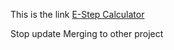 This is the link
[E-Step Calculator](https://xhang1108.github.io/3D-Printer-Calculator/)

Stop update
Merging to other project
